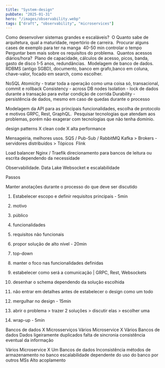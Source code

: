 ```yaml
---
title: "System-design"
pubDate: "2025-01-31"
hero: "/images/observability.webp"
tags: ["draft", "observability", "microservices"]
---
```


Como desenvolver sistemas grandes e escaláveis? 
O Quanto sabe de arquitetura, qual a maturidade, repertório de carreira. 
Procurar alguns cases de exemplo para ter na manga 
40-50 min controlar o tempo 
Perguntar bem mais sobre os requisitos do problema. 
Quantos acessos diários/hora? 
Plano de capacidade, cálculos de acesso, picos, banda, gasto de disco 1-5 anos, redundâncias. 
Modelagem de banco de dados. RDBMS (antigo SGBD), documento, banco em grafo,banco em coluna, chave-valor, focado em search, como escolher.

NoSQL
Atomicity - tratar toda a operação como uma coisa só, transacional, commit e rollback
Consistency - across DB nodes
Isolation - lock de dados durante a transação para evitar condição de corrida
Durability - persistência de dados, mesmo em caso de quedas durante o processo


Modelagem da API para as principais funcionalidades, escolha de protocolo e motivos GRPC, Rest, GraphQL. 
Pesquisar tecnologias que atendam aos problemas, porém não exagerar com tecnologias que não tenha domínio. 

design patterns X clean code X alta performance
  

Mensageiria, melhores usos.
SQS / Pub-Sub / RabbitMQ
Kafka > Brokers - servidores distribuídos > Tópicos 
Flink
  
Load balancer
Nginx / Traefik
direcionamento para bancos de leitura ou escrita dependendo da necessidade
  

Observabilidade.
Data Lake
Websocket e escalabilidade

Passos

Manter anotações durante o processo do que deve ser discutido

1. Estabelecer escopo e definir requisitos principais - 5min
1. motivo
2. público
3. funcionalidades
4. requisitos não funcionais
3. propor solução de alto nível - 20min

1. top-down
2. manter o foco nas funcionalidades definidas
3. estabelecer como será a comunicação | GRPC, Rest, Websockets
4. desenhar o schema dependendo da solução escolhida
5. não entrar em detalhes antes de estabelecer o design como um todo
5. mergulhar no design - 15min
1. abrir o problema > trazer 2 soluções > discutir elas > escolher uma
7. wrap-up - 5min  

  
Bancos de dados X Microsserviços
Vários Microservice X Vários Bancos de dados
Dados ligeiramente duplicados
falta de sincronia
consistência eventual da informação

  
Vários Microservice X Um Bancos de dados
Inconsistência métodos de armazenamento no banco
escalabilidade dependente do uso do banco por outros MSs
Alto acoplamento
